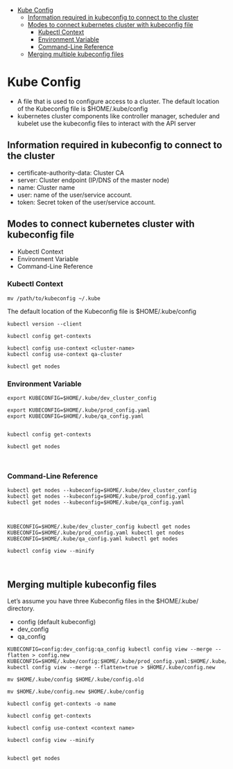 - [Kube Config](#kube-config)
  - [Information required in kubeconfig to connect to the cluster](#information-required-in-kubeconfig-to-connect-to-the-cluster)
  - [Modes to connect kubernetes cluster with kubeconfig file](#modes-to-connect-kubernetes-cluster-with-kubeconfig-file)
    - [Kubectl Context](#kubectl-context)
    - [Environment Variable](#environment-variable)
    - [Command-Line Reference](#command-line-reference)
  - [Merging multiple kubeconfig files](#merging-multiple-kubeconfig-files)



# Kube Config
- A file that is used to configure access to a cluster. The default location of the Kubeconfig file is $HOME/.kube/config
-  kubernetes cluster components like controller manager, scheduler and kubelet use the kubeconfig files to interact with the API server



## Information required in kubeconfig to connect to the cluster

- certificate-authority-data: Cluster CA
- server: Cluster endpoint (IP/DNS of the master node)
- name: Cluster name
- user: name of the user/service account.
- token: Secret token of the user/service account.

## Modes to connect kubernetes cluster with kubeconfig file

- Kubectl Context
- Environment Variable
- Command-Line Reference

### Kubectl Context

```
mv /path/to/kubeconfig ~/.kube
```

The default location of the Kubeconfig file is $HOME/.kube/config

```
kubectl version --client

kubectl config get-contexts

kubectl config use-context <cluster-name>  
kubectl config use-context qa-cluster

kubectl get nodes

```


### Environment Variable


```
export KUBECONFIG=$HOME/.kube/dev_cluster_config

export KUBECONFIG=$HOME/.kube/prod_config.yaml
export KUBECONFIG=$HOME/.kube/qa_config.yaml


kubectl config get-contexts

kubectl get nodes



```

### Command-Line Reference

```
kubectl get nodes --kubeconfig=$HOME/.kube/dev_cluster_config
kubectl get nodes --kubeconfig=$HOME/.kube/prod_config.yaml
kubectl get nodes --kubeconfig=$HOME/.kube/qa_config.yaml



KUBECONFIG=$HOME/.kube/dev_cluster_config kubectl get nodes
KUBECONFIG=$HOME/.kube/prod_config.yaml kubectl get nodes
KUBECONFIG=$HOME/.kube/qa_config.yaml kubectl get nodes

kubectl config view --minify



```


## Merging multiple kubeconfig files

Let’s assume you have three Kubeconfig files in the $HOME/.kube/ directory.

- config (default kubeconfig)
- dev_config
- qa_config


```
KUBECONFIG=config:dev_config:qa_config kubectl config view --merge --flatten > config.new
KUBECONFIG=$HOME/.kube/config:$HOME/.kube/prod_config.yaml:$HOME/.kube/qa_config.yaml kubectl config view --merge --flatten=true > $HOME/.kube/config.new

mv $HOME/.kube/config $HOME/.kube/config.old

mv $HOME/.kube/config.new $HOME/.kube/config

kubectl config get-contexts -o name

kubectl config get-contexts

kubectl config use-context <context name>

kubectl config view --minify


kubectl get nodes
```




